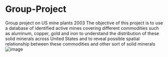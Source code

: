 # Group-Project
Group project on US mine plants 2003
The objective of this project is to use a database of identified active mines covering different commodities such as aluminum, copper, gold and iron to understand the distribution of these solid minerals across United States and to reveal possible spatial relationship between these commodities and other sort of solid minerals![image](https://user-images.githubusercontent.com/79769228/109415549-404ea400-79b1-11eb-8b9b-b9446eeaaf87.png)
